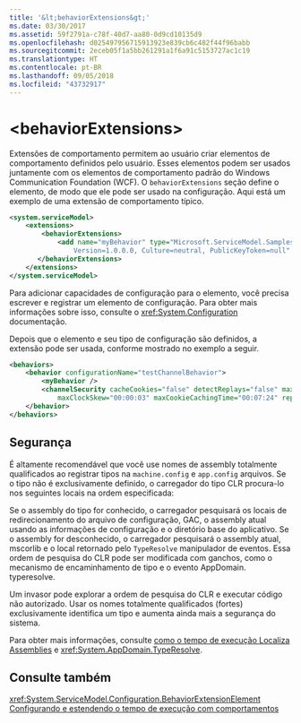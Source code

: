 ```yaml
---
title: '&lt;behaviorExtensions&gt;'
ms.date: 03/30/2017
ms.assetid: 59f2791a-c78f-40d7-aa80-0d9cd10135d9
ms.openlocfilehash: d025497956715913923e839cb6c482f44f96babb
ms.sourcegitcommit: 2eceb05f1a5bb261291a1f6a91c5153727ac1c19
ms.translationtype: HT
ms.contentlocale: pt-BR
ms.lasthandoff: 09/05/2018
ms.locfileid: "43732917"
---
```

# <a name="ltbehaviorextensionsgt"></a>&lt;behaviorExtensions&gt;
Extensões de comportamento permitem ao usuário criar elementos de comportamento definidos pelo usuário. Esses elementos podem ser usados juntamente com os elementos de comportamento padrão do Windows Communication Foundation (WCF). O `behaviorExtensions` seção define o elemento, de modo que ele pode ser usado na configuração. Aqui está um exemplo de uma extensão de comportamento típico.  
  
```xml  
<system.serviceModel>  
    <extensions>  
        <behaviorExtensions>  
            <add name="myBehavior" type="Microsoft.ServiceModel.Samples.MyBehaviorSection, MyBehavior,  
                Version=1.0.0.0, Culture=neutral, PublicKeyToken=null" />  
       </behaviorExtensions>  
    </extensions>  
</system.serviceModel>  
```  
  
 Para adicionar capacidades de configuração para o elemento, você precisa escrever e registrar um elemento de configuração. Para obter mais informações sobre isso, consulte o <xref:System.Configuration> documentação.  
  
 Depois que o elemento e seu tipo de configuração são definidos, a extensão pode ser usada, conforme mostrado no exemplo a seguir.  
  
```xml  
<behaviors>  
    <behavior configurationName="testChannelBehavior">  
        <myBehavior />  
        <channelSecurity cacheCookies="false" detectReplays="false" maxCachedNonces="9"  
            maxClockSkew="00:00:03" maxCookieCachingTime="00:07:24" replayWindow="00:07:22.2190000" />  
    </behavior>  
</behaviors>  
```  
  
## <a name="security"></a>Segurança  
 É altamente recomendável que você use nomes de assembly totalmente qualificados ao registrar tipos na `machine.config` e `app.config` arquivos. Se o tipo não é exclusivamente definido, o carregador do tipo CLR procura-lo nos seguintes locais na ordem especificada:  
  
 Se o assembly do tipo for conhecido, o carregador pesquisará os locais de redirecionamento do arquivo de configuração, GAC, o assembly atual usando as informações de configuração e o diretório base do aplicativo. Se o assembly for desconhecido, o carregador pesquisará o assembly atual, mscorlib e o local retornado pelo `TypeResolve` manipulador de eventos. Essa ordem de pesquisa do CLR pode ser modificada com ganchos, como o mecanismo de encaminhamento de tipo e o evento AppDomain. typeresolve.  
  
 Um invasor pode explorar a ordem de pesquisa do CLR e executar código não autorizado. Usar os nomes totalmente qualificados (fortes) exclusivamente identifica um tipo e aumenta ainda mais a segurança do sistema.  
  
 Para obter mais informações, consulte [como o tempo de execução Localiza Assemblies](https://go.microsoft.com/fwlink/?LinkId=95336) e <xref:System.AppDomain.TypeResolve>.  
  
## <a name="see-also"></a>Consulte também  
 <xref:System.ServiceModel.Configuration.BehaviorExtensionElement>  
 [Configurando e estendendo o tempo de execução com comportamentos](../../../../../docs/framework/wcf/extending/configuring-and-extending-the-runtime-with-behaviors.md)
